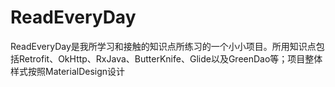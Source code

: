 # ReadEveryDay


ReadEveryDay是我所学习和接触的知识点所练习的一个小小项目。所用知识点包括Retrofit、OkHttp、RxJava、ButterKnife、Glide以及GreenDao等；项目整体样式按照MaterialDesign设计
